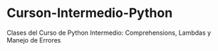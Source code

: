 # Curson-Intermedio-Python
Clases del Curso de Python Intermedio: Comprehensions, Lambdas y Manejo de Errores
